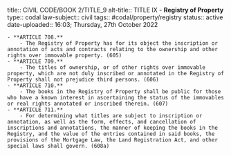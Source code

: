 title:: CIVIL CODE/BOOK 2/TITLE_9
alt-title:: TITLE IX - **Registry of Property**
type:: codal
law-subject:: civil
tags:: #codal/property/registry
status:: active
date-uploaded:: 16:03; Thursday, 27th October 2022

	- **ARTICLE 708.**
		- The Registry of Property has for its object the inscription or annotation of acts and contracts relating to the ownership and other rights over immovable property. (605)
	- **ARTICLE 709.**
		- The titles of ownership, or of other rights over immovable property, which are not duly inscribed or annotated in the Registry of Property shall not prejudice third persons. (606)
	- **ARTICLE 710.**
		- The books in the Registry of Property shall be public for those who have a known interest in ascertaining the status of the immovables or real rights annotated or inscribed therein. (607)
	- **ARTICLE 711.**
		- For determining what titles are subject to inscription or annotation, as well as the form, effects, and cancellation of inscriptions and annotations, the manner of keeping the books in the Registry, and the value of the entries contained in said books, the provisions of the Mortgage Law, the Land Registration Act, and other special laws shall govern. (608a)